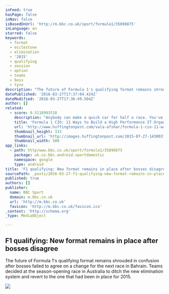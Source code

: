 ```yaml
---
inFeed: true
hasPage: false
inNav: false
isBasedOnUrl: 'http://m.bbc.co.uk/sport/formula1/35896875'
inLanguage: en
starred: false
keywords:
  - format
  - ecclestone
  - elimination
  - '2015'
  - qualifying
  - session
  - option
  - teams
  - boss
  - tyre
description: "The future of Formula 1's qualifying format remains shrouded in confusion after bosses failed to agree on a change for the next race in Bahrain. Teams decided at the season-opening race in Australia to ditch the new elimination system and revert to the one that had been in place for 2015."
datePublished: '2016-03-27T17:37:04.424Z'
dateModified: '2016-03-27T17:36:49.504Z'
author: []
related:
  - score: 0.5118903518
    description: "Anybody can make a quick car for half a race. You've got to get to the end. - Fernando Alonso, F1 Driver In Formula 1 racing the difference between a champion and a second place finish can be a matter of seconds of indecision, imprecise execution, or error in judgement."
    title: 'Formula 1 CIO: 11 Ways to Build a High Performance IT Organization'
    url: 'http://www.huffingtonpost.com/vala-afshar/formula-1-cio-11-ways-to_b_7883064.html'
    thumbnail_height: 333
    thumbnail_url: 'http://images.huffingtonpost.com/2015-07-27-1438037205-8224519-WN7T9612-thumb.jpg'
    thumbnail_width: 500
app_links:
  - path: http/www.bbc.co.uk/sport/formula1/35896875
    package: uk.co.bbc.android.sportdomestic
    namespace: google
    type: android
title: 'F1 qualifying: New format remains in place after bosses disagree'
sourcePath: _posts/2016-03-27-f1-qualifying-new-format-remains-in-place-after-bosses-disa.md
published: true
authors: []
publisher:
  name: BBC Sport
  domain: m.bbc.co.uk
  url: 'http://m.bbc.co.uk'
  favicon: 'http://m.bbc.co.uk/favicon.ico'
_context: 'http://schema.org'
_type: MediaObject

---
```

<article style=""><h1>F1 qualifying: New format remains in place after bosses disagree</h1><p>The future of Formula 1's qualifying format remains shrouded in confusion after bosses failed to agree on a change for the next race in Bahrain. Teams decided at the season-opening race in Australia to ditch the new elimination system and revert to the one that had been in place for 2015.</p><img src="https://s3-us-west-2.amazonaws.com/the-grid-img/p/d6e3c1e5c6f894bec20a72f2339c3930e2074e4f.jpg" /></article>